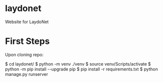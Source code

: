 # laydonet

Website for LaydoNet

# First Steps

Upon cloning repo:

$ cd laydonet/
$ python -m venv ./venv
$ source venv/Scripts/activate
$ python -m pip install --upgrade pip
$ pip install -r requirements.txt
$ python manage.py runserver
